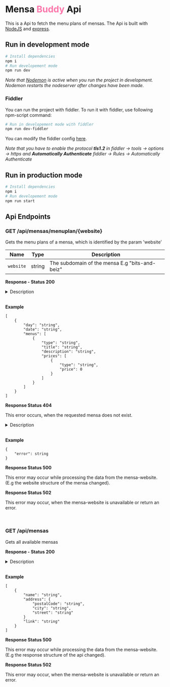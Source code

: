 # Mensa <span style="color:rgb(255, 119, 171)">Buddy</span> Api

This is a Api to fetch the menu plans of mensas. The Api is built with [NodeJS](https://nodejs.org/) and [express](https://github.com/expressjs/express).

## Run in development mode

```bash
# Install dependencies
npm i
# Run developement mode
npm run dev
```

*Note that [Nodemon](https://www.npmjs.com/package/nodemon) is active when you run the project in development. Nodemon restarts the nodeserver after changes have been made.*

### Fiddler

You can run the project with fiddler. To run it with fiddler, use following npm-script command:

```bash
# Run in developement mode with fiddler
npm run dev-fiddler
```

You can modify the fiddler config [here](src/config/fiddler-config.js). 

*Note that you have to enable the protocol **tls1.2** in fiddler -> tools -> options -> https and **Automatically Authenticate** fiddler -> Rules -> Automatically Authenticate*


## Run in production mode
```bash
# Install dependencies
npm i
# Run developement mode
npm run start
```

## Api Endpoints

### GET /api/mensas/menuplan/{website}

Gets the menu plans of a mensa, which is identified by the param 'website'

|Name |Type  | Description|
--- | --- | --- |
| `website` | string | The subdomain of the mensa E.g "bits-and-beiz" |

**Response - Status 200**

<details>
<summary>Description</summary>

- `body`: An array with objects
    - `day`: Abrevation of the day e.g friday -> FR
    - `date`: Date in the format DD.MM. e.g 20.07
    - `menus`: An array with the menu-objects
        - `type`: The type of the menu e.g 'Postino' or 'Green', can be empty
        - `title`: -
        - `description`: -
        - `prices`: An array with the prices of the menu
            - `type`:  Contains one of the values 'EXT', 'INT' or 'CHF' (When INT price and EXT price are the same) 
            - `value`: The price in CHF

</details>
</br>

**Example**

```
[
    {
        "day": "string",
        "date": "string",
        "menus": [
            {
                "type": "string",
                "title": "string",
                "description": "string",
                "prices": [
                    {
                        "type": "string",
                        "price": 0
                    }
                ]
            }
        ]
    }
]
```

**Response Status 404**

This error occurs, when the requested mensa does not exist.

<details>
<summary>Description</summary>

- `body`: A object
    - `error`: A error message which tells, that the requested mensa does not exist
</details>
</br>

**Example**

```
{
    "error": string
}
```

**Response Status 500**

This error may occur while processing the data from the mensa-website. (E.g the website structure of the mensa changed).

**Response Status 502**

This error may occur, when the mensa-website is unavailable or return an error.

</br>

### GET /api/mensas

Gets all available mensas

**Response - Status 200**

<details>
<summary>Description</summary>

- `body`: An array with objects
    - `name`: The name of the mensa. E.g "Restaurant bits&beiz"
    - `address`: A object of the address of the mensa (can have empty attributes)
        - `postalCode`: The postal-code of the address
        - `city`: The city name of the address
        - `street`: The street of the address (with houses number)
    - `link`: The link of the website (can be a empty string)

</details>
</br>

**Example**

```
[
    {
        "name": "string",
        "address": {
            "postalCode": "string",
            "city": "string",
            "street": "string"
        }
        "link": "string"
    }
]
```

**Response Status 500**

This error may occur while processing the data from the mensa-website. (E.g the response structure of the api changed).

**Response Status 502**

This error may occur, when the mensa-website is unavailable or return an error.
